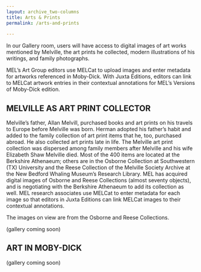 ```yaml
---
layout: archive_two-columns
title: Arts & Prints
permalink: /arts-and-prints
 
---
```

 
In our Gallery room, users will have access to digital images of art works mentioned by Melville, the art prints he collected, modern illustrations of his writings, and family photographs.

MEL’s Art Group editors use MELCat to upload images and enter metadata for artworks referenced in Moby-Dick. With Juxta Editions, editors can link to MELCat artwork entries in their contextual annotations for MEL’s Versions of Moby-Dick edition.

## MELVILLE AS ART PRINT COLLECTOR

Melville’s father, Allan Melvill, purchased books and art prints on his travels to Europe before Melville was born. Herman adopted his father’s habit and added to the family collection of art print items that he, too, purchased abroad. He also collected art prints late in life. The Melville art print collection was dispersed among family members after Melville and his wife Elizabeth Shaw Melville died. Most of the 400 items are located at the Berkshire Athenaeum; others are in the Osborne Collection at Southwestern (TX) University and the Reese Collection of the Melville Society Archive at the New Bedford Whaling Museum’s Research Library. MEL has acquired digital images of Osborne and Reese Collections (almost seventy objects), and is negotiating with the Berkshire Athenaeum to add its collection as well. MEL research associates use MELCat to enter metadata for each image so that editors in Juxta Editions can link MELCat images to their contextual annotations.

The images on view are from the Osborne and Reese Collections.

(gallery coming soon)

## ART IN MOBY-DICK
(gallery coming soon)

